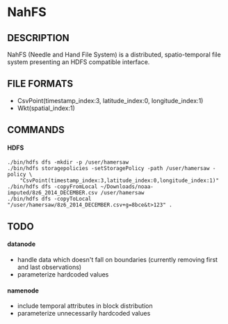 # NahFS
## DESCRIPTION
NahFS (Needle and Hand File System) is a distributed, spatio-temporal file system presenting an HDFS compatible interface.

## FILE FORMATS
- CsvPoint(timestamp_index:3, latitude_index:0, longitude_index:1)
- Wkt(spatial_index:1)

## COMMANDS
#### HDFS
    ./bin/hdfs dfs -mkdir -p /user/hamersaw
    ./bin/hdfs storagepolicies -setStoragePolicy -path /user/hamersaw -policy \
        "CsvPoint(timestamp_index:3,latitude_index:0,longitude_index:1)"
    ./bin/hdfs dfs -copyFromLocal ~/Downloads/noaa-imputed/8z6_2014_DECEMBER.csv /user/hamersaw
    ./bin/hdfs dfs -copyToLocal "/user/hamersaw/8z6_2014_DECEMBER.csv+g=8bce&t>123" .

## TODO
#### datanode
- handle data which doesn't fall on boundaries (currently removing first and last observations)
- parameterize hardcoded values
#### namenode
- include temporal attributes in block distribution
- parameterize unnecessarily hardcoded values
